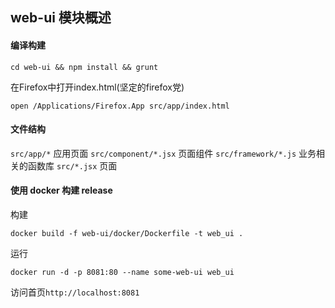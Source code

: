 ## web-ui 模块概述

#### 编译构建

```shell
cd web-ui && npm install && grunt
```

在Firefox中打开index.html(坚定的firefox党)

```shell
open /Applications/Firefox.App src/app/index.html
```

#### 文件结构

`src/app/*` 应用页面
`src/component/*.jsx` 页面组件
`src/framework/*.js` 业务相关的函数库
`src/*.jsx` 页面

#### 使用 docker 构建 release

构建

```shell
docker build -f web-ui/docker/Dockerfile -t web_ui .
```

运行

```shell
docker run -d -p 8081:80 --name some-web-ui web_ui
```

访问首页`http://localhost:8081`
